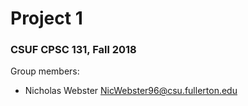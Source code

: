# Project 1
### CSUF CPSC 131, Fall 2018

Group members:

- Nicholas Webster NicWebster96@csu.fullerton.edu

